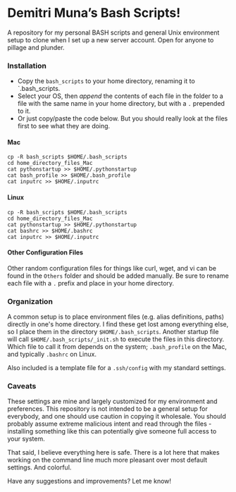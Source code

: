 # Demitri Muna’s Bash Scripts!

A repository for my personal BASH scripts and general Unix environment setup to clone when I set up a new server account. Open for anyone to pillage and plunder.

### Installation

* Copy the `bash_scripts` to your home directory, renaming it to `.bash_scripts.
* Select your OS, then *append* the contents of each file in the folder to a file with the same name in your home directory, but with a `.` prepended to it.
* Or just copy/paste the code below. But you should really look at the files first to see what they are doing.

#### Mac

```
cp -R bash_scripts $HOME/.bash_scripts
cd home_directory_files_Mac
cat pythonstartup >> $HOME/.pythonstartup
cat bash_profile >> $HOME/.bash_profile
cat inputrc >> $HOME/.inputrc
```

#### Linux

```
cp -R bash_scripts $HOME/.bash_scripts
cd home_directory_files_Mac
cat pythonstartup >> $HOME/.pythonstartup
cat bashrc >> $HOME/.bashrc
cat inputrc >> $HOME/.inputrc
```

#### Other Configuration Files

Other random configuration files for things like curl, wget, and vi can be found in the `Others` folder and should be added manually. Be sure to rename each file with a `.` prefix and place in your home directory.

### Organization

A common setup is to place environment files (e.g. alias definitions, paths) directly in one's home directory. I find these get lost among everything else, so I place them in the directory `$HOME/.bash_scripts`. Another startup file will call `$HOME/.bash_scripts/_init.sh` to execute the files in this directory. Which file to call it from depends on the system; `.bash_profile` on the Mac, and typically `.bashrc` on Linux.

Also included is a template file for a `.ssh/config` with my standard settings.

### Caveats

These settings are mine and largely customized for my environment and preferences. This repository is not intended to be a general setup for everybody, and one should use caution in copying it wholesale. You should probably assume extreme malicious intent and read through the files - installing something like this can potentially give someone full access to your system.

That said, I believe everything here is safe. There is a lot here that makes working on the command line much more pleasant over most default settings. And colorful.

Have any suggestions and improvements? Let me know!